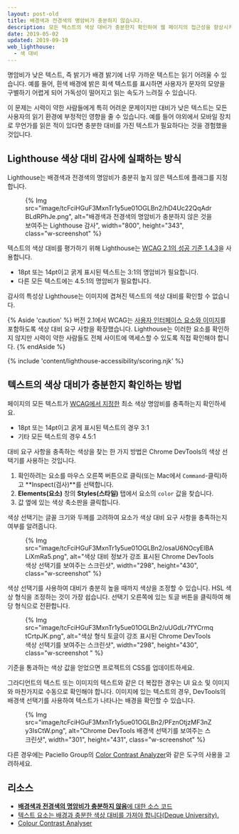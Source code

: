 ```yaml
---
layout: post-old
title: 배경색과 전경색의 명암비가 충분하지 않습니다.
description: 모든 텍스트의 색상 대비가 충분한지 확인하여 웹 페이지의 접근성을 향상시키는 방법을 알아봅니다.
date: 2019-05-02
updated: 2019-09-19
web_lighthouse:
  - 색 대비
---
```


명암비가 낮은 텍스트, 즉 밝기가 배경 밝기에 너무 가까운 텍스트는 읽기 어려울 수 있습니다. 예를 들어, 흰색 배경에 밝은 회색 텍스트를 표시하면 사용자가 문자의 모양을 구별하기 어렵게 되어 가독성이 떨어지고 읽는 속도가 느려질 수 있습니다.

이 문제는 시력이 약한 사람들에게 특히 어려운 문제이지만 대비가 낮은 텍스트는 모든 사용자의 읽기 환경에 부정적인 영향을 줄 수 있습니다. 예를 들어 야외에서 모바일 장치로 무언가를 읽은 적이 있다면 충분한 대비를 가진 텍스트가 필요하다는 것을 경험했을 것입니다.

## Lighthouse 색상 대비 감사에 실패하는 방식

Lighthouse는 배경색과 전경색의 명암비가 충분히 높지 않은 텍스트에 플래그를 지정합니다.

<figure class="w-figure">   {% Img src="image/tcFciHGuF3MxnTr1y5ue01OGLBn2/hD4Uc22QqAdrBLdRPhJe.png", alt="배경색과 전경색의 명암비가 충분하지 않은 것을 보여주는 Lighthouse 감사", width="800", height="343", class="w-screenshot" %}</figure>

텍스트의 색상 대비를 평가하기 위해 Lighthouse는 <a href="https://www.w3.org/TR/WCAG21/#contrast-minimum" rel="noopener">WCAG 2.1의 성공 기준 1.4.3</a>을 사용합니다.

- 18pt 또는 14pt이고 굵게 표시된 텍스트는 3:1의 명암비가 필요합니다.
- 다른 모든 텍스트에는 4.5:1의 명암비가 필요합니다.

감사의 특성상 Lighthouse는 이미지에 겹쳐진 텍스트의 색상 대비를 확인할 수 없습니다.

{% Aside 'caution' %} 버전 2.1에서 WCAG는 [사용자 인터페이스 요소와 이미지](https://www.w3.org/TR/WCAG21/#non-text-contrast)를 포함하도록 색상 대비 요구 사항을 확장했습니다. Lighthouse는 이러한 요소를 확인하지 않지만 시력이 약한 사람들도 전체 사이트에 액세스할 수 있도록 직접 확인해야 합니다. {% endAside %}

{% include 'content/lighthouse-accessibility/scoring.njk' %}

## 텍스트의 색상 대비가 충분한지 확인하는 방법

페이지의 모든 텍스트가 <a href="https://www.w3.org/TR/WCAG21/#contrast-minimum" rel="noopener">WCAG에서 지정한</a> 최소 색상 명암비를 충족하는지 확인하세요.

- 18pt 또는 14pt이고 굵게 표시된 텍스트의 경우 3:1
- 기타 모든 텍스트의 경우 4.5:1

대비 요구 사항을 충족하는 색상을 찾는 한 가지 방법은 Chrome DevTools의 색상 선택기를 사용하는 것입니다.

1. 확인하려는 요소를 마우스 오른쪽 버튼으로 클릭(또는 Mac에서 `Command`-클릭)하고 **Inspect(검사)**를 선택합니다.
2. **Elements(요소)** 창의 **Styles(스타일)** 탭에서 요소의 `color` 값을 찾습니다.
3. 값 옆에 있는 색상 축소판을 클릭합니다.

색상 선택기는 글꼴 크기와 두께를 고려하여 요소가 색상 대비 요구 사항을 충족하는지 여부를 알려줍니다.

<figure class="w-figure">{% Img src="image/tcFciHGuF3MxnTr1y5ue01OGLBn2/osaU6NOcyElBALiXmRa5.png", alt="색상 대비 정보가 강조 표시된 Chrome DevTools 색상 선택기를 보여주는 스크린샷", width="298", height="430", class="w-screenshot" %}</figure>

색상 선택기를 사용하여 대비가 충분히 높을 때까지 색상을 조정할 수 있습니다. HSL 색상 형식을 조정하는 것이 가장 쉽습니다. 선택기 오른쪽에 있는 토글 버튼을 클릭하여 해당 형식으로 전환합니다.

<figure class="w-figure">{% Img src="image/tcFciHGuF3MxnTr1y5ue01OGLBn2/uUGdLr7fYCrmqtCrtpJK.png", alt="색상 형식 토글이 강조 표시된 Chrome DevTools 색상 선택기를 보여주는 스크린샷", width="298", height="430", class="w-screenshot " %}</figure>

기준을 통과하는 색상 값을 얻었으면 프로젝트의 CSS를 업데이트하세요.

그라디언트의 텍스트 또는 이미지의 텍스트와 같은 더 복잡한 경우는 UI 요소 및 이미지와 마찬가지로 수동으로 확인해야 합니다. 이미지에 있는 텍스트의 경우, DevTools의 배경색 선택기를 사용하여 텍스트가 나타나는 배경을 확인할 수 있습니다.

<figure class="w-figure">{% Img src="image/tcFciHGuF3MxnTr1y5ue01OGLBn2/PFznOtjzMF3nZy3IsCtW.png", alt="Chrome DevTools 배경색 선택기를 보여주는 스크린샷", width="301", height="431", class="w-screenshot" %}</figure>

다른 경우에는 Paciello Group의 <a href="https://developer.paciellogroup.com/resources/contrastanalyser" rel="noopener">Color Contrast Analyzer</a>와 같은 도구의 사용을 고려하세요.

## 리소스

- <a href="https://github.com/GoogleChrome/lighthouse/blob/master/lighthouse-core/audits/accessibility/color-contrast.js" rel="noopener"><strong>배경색과 전경색의 명암비가 충분하지 않음</strong>에 대한 소스 코드</a>
- <a href="https://dequeuniversity.com/rules/axe/3.3/color-contrast" rel="noopener">텍스트 요소는 배경과 충분한 색상 대비를 가져야 합니다(Deque University).</a>
- <a href="https://developer.paciellogroup.com/resources/contrastanalyser" rel="noopener">Colour Contrast Analyser</a>
